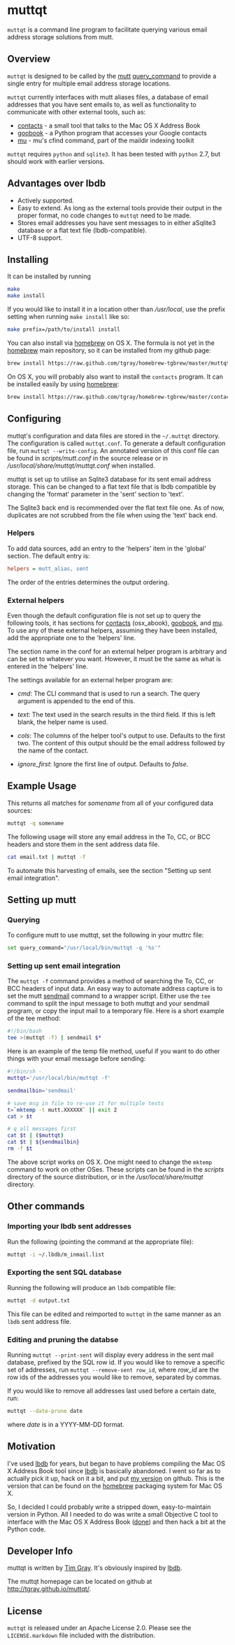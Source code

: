 # muttqt #

`muttqt` is a command line program to facilitate querying various email address
storage solutions from mutt.

## Overview ##

`muttqt` is designed to be called by the [mutt][] [query_command][qc] to provide
a single entry for multiple email address storage locations.  

`muttqt` currently interfaces with mutt aliases files, a database of email
addresses that you have sent emails to, as well as functionality to communicate
with other external tools, such as:

- [contacts][] - a small tool that talks to the Mac OS X Address Book
- [goobook][] - a Python program that accesses your Google contacts
- [mu][] - mu's cfind command, part of the maildir indexing toolkit

`muttqt` requires `python` and `sqlite3`.  It has been tested with `python` 2.7,
but should work with earlier versions.

## Advantages over lbdb ##

- Actively supported.
- Easy to extend.  As long as the external tools provide their output in the
  proper format, no code changes to `muttqt` need to be made.
- Stores email addresses you have sent messages to in either aSqlite3 database
  or a flat text file (lbdb-compatible).
- UTF-8 support.  

## Installing ##

It can be installed by running

```sh
make
make install
```

If you would like to install it in a location other than */usr/local*, use the
prefix setting when running `make install` like so:

```sh
make prefix=/path/to/install install
```

You can also install via [homebrew][] on OS X.  The formula is not yet in the [homebrew][] main repository, so it can be installed from my github page:

```sh
brew install https://raw.github.com/tgray/homebrew-tgbrew/master/muttqt.rb
```

On OS X, you will probably also want to install the `contacts` program.  It can
be installed easily by using [homebrew][]:

```sh
brew install https://raw.github.com/tgray/homebrew-tgbrew/master/contacts.rb
```

## Configuring ##

muttqt's configuration and data files are stored in the `~/.muttqt` directory.
The configuration is called `muttqt.conf`.  To generate a default configuration
file, run `muttqt --write-config`.  An annotated version of this conf file can be found in *scripts/mutt.conf* in the source release or in */usr/local/share/muttqt/muttqt.conf* when installed.

muttqt is set up to utilise an Sqlite3 database for its sent email address
storage.  This can be changed to a flat text file that is lbdb compatible by
changing the 'format' parameter in the 'sent' section to 'text'.

The Sqlite3 back end is recommended over the flat text file one.  As of now, duplicates are not scrubbed from the file when using the 'text' back end.

### Helpers ###

To add data sources, add an entry to the 'helpers' item in the 'global' section.  The default entry is:

```ini
helpers = mutt_alias, sent
```

The order of the entries determines the output ordering.

### External helpers ###

Even though the default configuration file is not set up to query the following tools, it has sections for [contacts][] (osx_abook), [goobook][], and [mu][].  To use any of these external helpers, assuming they have been installed, add the appropriate one to the 'helpers' line.

The section name in the conf for an external helper program is arbitrary and can be set to whatever you want.  However, it must be the same as what is entered in the 'helpers' line.

The settings available for an external helper program are:

* *cmd*:
  The CLI command that is used to run a search.  The query argument is
  appended to the end of this.

* *text*:
  The text used in the search results in the third field.  If this is
  left blank, the helper name is used.

* *cols*:
  The columns of the helper tool's output to use.  Defaults to the
  first two.  The content of this output should be the email address followed by
  the name of the contact.

* *ignore_first*:
  Ignore the first line of output.  Defaults to *false*.

## Example Usage ##

This returns all matches for *somename* from all of your configured data sources:

```sh
muttqt -q somename
```

The following usage will store any email address in the To, CC, or BCC headers
and store them in the sent address data file.

```sh
cat email.txt | muttqt -f
```

To automate this harvesting of emails, see the section "Setting up sent email
integration".

## Setting up mutt ##

### Querying ###

To configure mutt to use muttqt, set the following in your muttrc file:

```sh
set query_command="/usr/local/bin/muttqt -q '%s'"
```

### Setting up sent email integration ###

The `muttqt -f` command provides a method of searching the To, CC, or BCC
headers of input data.  An easy way to automate address capture is to set the
mutt [sendmail][] command to a wrapper script.  Either use the `tee` command to
split the input message to both muttqt and your sendmail program, or copy the
input mail to a temporary file.  Here is a short example of the tee method:

```bash
#!/bin/bash
tee >(muttqt -f) | sendmail $*
```

Here is an example of the temp file method, useful if you want to do other things
with your email message before sending:

```sh
#!/bin/sh -
muttqt='/usr/local/bin/muttqt -f'

sendmailbin='sendmail'

# save msg in file to re-use it for multiple tests
t=`mktemp -t mutt.XXXXXX` || exit 2
cat > $t

# q all messages first
cat $t | ($muttqt)
cat $t | ${sendmailbin}
rm -f $t
```

The above script works on OS X.  One might need to change the `mktemp` command
to work on other OSes.  These scripts can be found in the *scripts* directory of
the source distribution, or in the */usr/local/share/muttqt* directory.

## Other commands ##

### Importing your lbdb sent addresses ###

Run the following (pointing the command at the appropriate file):

```sh
muttqt -i ~/.lbdb/m_inmail.list
```

### Exporting the sent SQL database ###

Running the following will produce an `lbdb` compatible file:  

```sh
muttqt -d output.txt
```

This file can be edited and reimported to `muttqt` in the same manner as an
`lbdb` sent address file.

### Editing and pruning the databse ###

Running `muttqt --print-sent` will display every address in the sent mail
database, prefixed by the SQL row id.  If you would like to remove a specific
set of addresses, run `muttqt --remove-sent row_id`, where *row_id* are the row
ids of the addresses you would like to remove, separated by commas.

If you would like to remove all addresses last used before a certain date, run:

```sh
muttqt --date-prune date
```

where *date* is in a YYYY-MM-DD format.

## Motivation ##

I've used [lbdb][] for years, but began to have problems compiling the Mac OS X
Address Book tool since [lbdb][] is basically abandoned.  I went so far as to
actually pick it up, hack on it a bit, and put [my version][tglbdb] on github.
This is the version that can be found on the [homebrew][] packaging system for
Mac OS X.

So, I decided I could probably write a stripped down, easy-to-maintain version
in Python.  All I needed to do was write a small Objective C tool to interface
with the Mac OS X Address Book ([done][contacts]) and then hack a bit at the
Python code.


[mutt]: http://www.mutt.org
[qc]: http://dev.mutt.org/doc/manual.html#query
[lbdb]: http://www.spinnaker.de/lbdb/
[tglbdb]: https://github.com/tgray/lbdb
[homebrew]: https://github.com/mxcl/homebrew
[contacts]: https://github.com/tgray/contacts
[goobook]: https://pypi.python.org/pypi/goobook/
[mu]: http://www.djcbsoftware.nl/code/mu/
[sendmail]: http://www.mutt.org/doc/devel/manual.html#sendmail

## Developer Info ##

muttqt is written by [Tim Gray][tggit].  It's obviously inspired by [lbdb][].

The muttqt homepage can be located on github at <http://tgray.github.io/muttqt/>.

[tggit]: https://github.com/tgray

## License ##

`muttqt` is released under an Apache License 2.0.  Please see the
`LICENSE.markdown` file included with the distribution.
